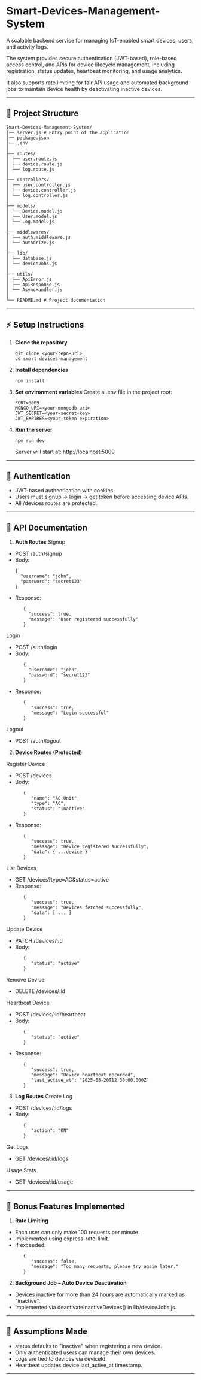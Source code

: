 # Smart-Devices-Management-System

A scalable backend service for managing IoT-enabled smart devices, users, and activity logs.

The system provides secure authentication (JWT-based), role-based access control, and APIs for device lifecycle management, including registration, status updates, heartbeat monitoring, and usage analytics.

It also supports rate limiting for fair API usage and automated background jobs to maintain device health by deactivating inactive devices.

---

## 📂 Project Structure
```
Smart-Devices-Management-System/
│── server.js # Entry point of the application
│── package.json 
│── .env 
│
├── routes/ 
│ ├── user.route.js 
│ ├── device.route.js 
│ └── log.route.js 
│
├── controllers/ 
│ ├── user.controller.js 
│ ├── device.controller.js 
│ └── log.controller.js 
│
├── models/ 
│ └── Device.model.js
│ └── User.model.js
│ └── Log.model.js
│
├── middlewares/ 
│ └── auth.middleware.js
│ └── authorize.js
│
├── lib/ 
│ ├── database.js 
│ └── deviceJobs.js 
│
├── utils/ 
│ ├── ApiError.js
│ ├── ApiResponse.js
│ └── AsyncHandler.js
│
└── README.md # Project documentation
```

---

## ⚡ Setup Instructions

1. **Clone the repository**
   ```
   git clone <your-repo-url>
   cd smart-devices-management
   ```

2. **Install dependencies**
   ```
   npm install
   ```

3. **Set environment variables**
    Create a .env file in the project root:
   ```
   PORT=5009
   MONGO_URI=<your-mongodb-uri>
   JWT_SECRET=<your-secret-key>
   JWT_EXPIRES=<your-token-expiration>
   ```

4. **Run the server**
   ```
   npm run dev
   ```
   Server will start at: http://localhost:5009

---


## 🔐 Authentication
* JWT-based authentication with cookies.
* Users must signup → login → get token before accessing device APIs.
* All /devices routes are protected.

---

## 📌 API Documentation
1. **Auth Routes**
Signup 
* POST /auth/signup
* Body:
   ```
   {
     "username": "john",
     "password": "secret123"
   }
   ```
* Response:
    ```
       {
         "success": true,
         "message": "User registered successfully"
       }
    ```

Login
* POST /auth/login
* Body:
    ```
       {
         "username": "john",
         "password": "secret123"
       }
    ```
* Response:
    ```
       {
          "success": true,
          "message": "Login successful"
       }
    ```
Logout
* POST /auth/logout

2. **Device Routes (Protected)**

Register Device
* POST /devices
* Body:
    ```
       {
          "name": "AC Unit",
          "type": "AC",
          "status": "inactive"
       }
    ```
* Response:
    ```
       {
          "success": true,
          "message": "Device registered successfully",
          "data": { ...device }
       }
    ```

List Devices
* GET /devices?type=AC&status=active
* Response:
    ```
       {
          "success": true,
          "message": "Devices fetched successfully",
          "data": [ ... ]
       }
    ```
Update Device
* PATCH /devices/:id
* Body:
    ```
       {
          "status": "active"
       }
    ```

Remove Device
* DELETE /devices/:id

Heartbeat Device
* POST /devices/:id/heartbeat
* Body:
    ```
       {
          "status": "active"
       }
    ```
* Response:
    ```
       {
          "success": true,
          "message": "Device heartbeat recorded",
          "last_active_at": "2025-08-20T12:30:00.000Z"
       }
    ```
3. **Log Routes**
Create Log
* POST /devices/:id/logs
* Body:
    ```
       {
          "action": "ON"
       }
    ```

Get Logs
* GET /devices/:id/logs

Usage Stats
* GET /devices/:id/usage

---

## 🎯 Bonus Features Implemented
1. **Rate Limiting**
* Each user can only make 100 requests per minute.
* Implemented using express-rate-limit.
* If exceeded:
    ```
       {
          "success": false,
          "message": "Too many requests, please try again later."
       }
    ```

2. **Background Job – Auto Device Deactivation**
* Devices inactive for more than 24 hours are automatically marked as "inactive".
* Implemented via deactivateInactiveDevices() in lib/deviceJobs.js.

---

## 📌 Assumptions Made
* status defaults to "inactive" when registering a new device.
* Only authenticated users can manage their own devices.
* Logs are tied to devices via deviceId.
* Heartbeat updates device last_active_at timestamp.

---